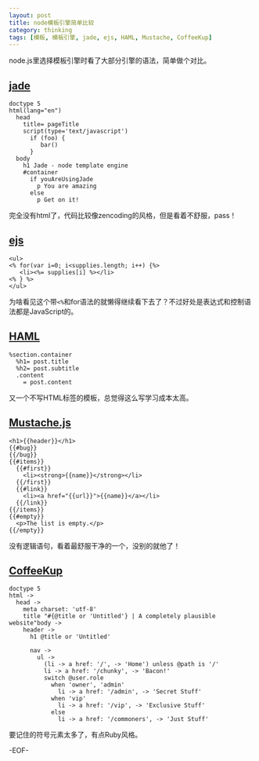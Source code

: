 ```yaml
---
layout: post
title: node模板引擎简单比较
category: thinking
tags: [模板, 模板引擎, jade, ejs, HAML, Mustache, CoffeeKup]
---
```


node.js里选择模板引擎时看了大部分引擎的语法，简单做个对比。

## [jade](http://jade-lang.com/) ##

    doctype 5
    html(lang="en")
      head
        title= pageTitle
        script(type='text/javascript')
          if (foo) {
             bar()
          }
      body
        h1 Jade - node template engine
        #container
          if youAreUsingJade
            p You are amazing
          else
            p Get on it!

完全没有html了，代码比较像zencoding的风格，但是看着不舒服，pass！
    
## [ejs](http://embeddedjs.com/) ##

    <ul>
    <% for(var i=0; i<supplies.length; i++) {%>
       <li><%= supplies[i] %></li>
    <% } %>
    </ul>

为啥看见这个带`<%`和for语法的就懒得继续看下去了？不过好处是表达式和控制语法都是JavaScript的。

## [HAML](http://haml.info/) ##

    %section.container
      %h1= post.title
      %h2= post.subtitle
      .content
        = post.content

又一个不写HTML标签的模板，总觉得这么写学习成本太高。

## [Mustache.js](http://mustache.github.com/) ##

    <h1>{{header}}</h1>
    {{#bug}}
    {{/bug}}
    {{#items}}
      {{#first}}
        <li><strong>{{name}}</strong></li>
      {{/first}}
      {{#link}}
        <li><a href="{{url}}">{{name}}</a></li>
      {{/link}}
    {{/items}}
    {{#empty}}
      <p>The list is empty.</p>
    {{/empty}}

没有逻辑语句，看着最舒服干净的一个，没别的就他了！
    
## [CoffeeKup](http://coffeekup.org/) ##

    doctype 5
    html ->
      head ->
        meta charset: 'utf-8'
        title "#{@title or 'Untitled'} | A completely plausible website"body ->
        header ->
          h1 @title or 'Untitled'
          
          nav ->
            ul ->
              (li -> a href: '/', -> 'Home') unless @path is '/'
              li -> a href: '/chunky', -> 'Bacon!'
              switch @user.role
                when 'owner', 'admin'
                  li -> a href: '/admin', -> 'Secret Stuff'
                when 'vip'
                  li -> a href: '/vip', -> 'Exclusive Stuff'
                else
                  li -> a href: '/commoners', -> 'Just Stuff'

要记住的符号元素太多了，有点Ruby风格。

-EOF-
